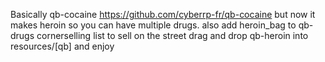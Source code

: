 Basically qb-cocaine https://github.com/cyberrp-fr/qb-cocaine
but now it makes heroin so you can have multiple drugs.
also add heroin_bag to qb-drugs cornerselling list to sell on the street
drag and drop qb-heroin into resources/[qb] and enjoy
